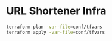 # URL Shortener Infra

```bash
terraform plan -var-file=conf/tfvars
terraform apply -var-file=conf/tfvars
```